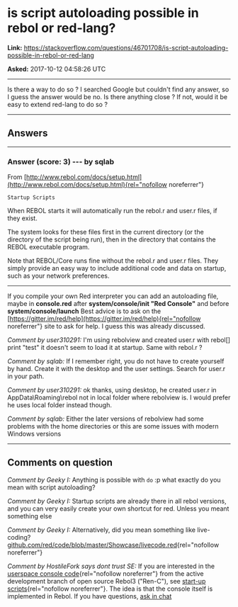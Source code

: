 # is script autoloading possible in rebol or red-lang?

**Link:**
<https://stackoverflow.com/questions/46701708/is-script-autoloading-possible-in-rebol-or-red-lang>

**Asked:** 2017-10-12 04:58:26 UTC

------------------------------------------------------------------------

Is there a way to do so ? I searched Google but couldn\'t find any
answer, so I guess the answer would be no. Is there anything close ? If
not, would it be easy to extend red-lang to do so ?

------------------------------------------------------------------------

## Answers

------------------------------------------------------------------------

### Answer (score: 3) --- by sqlab

From
[http://www.rebol.com/docs/setup.html](http://www.rebol.com/docs/setup.html){rel="nofollow noreferrer"}

    Startup Scripts

When REBOL starts it will automatically run the rebol.r and user.r
files, if they exist.

The system looks for these files first in the current directory (or the
directory of the script being run), then in the directory that contains
the REBOL executable program.

Note that REBOL/Core runs fine without the rebol.r and user.r files.
They simply provide an easy way to include additional code and data on
startup, such as your network preferences.

------------------------------------------------------------------------

If you compile your own Red interpreter you can add an autoloading file,
maybe in **console.red** after **system/console/init \"Red Console\"**
and before **system/console/launch** Best advice is to ask on the
[https://gitter.im/red/help](https://gitter.im/red/help){rel="nofollow noreferrer"}
site to ask for help. I guess this was already discussed.

*Comment by user310291:* I\'m using rebolview and created user.r with
rebol\[\] print \"test\" it doesn\'t seem to load it at startup. Same
with rebol.r ?

*Comment by sqlab:* If I remember right, you do not have to create
yourself by hand. Create it with the desktop and the user settings.
Search for user.r in your path.

*Comment by user310291:* ok thanks, using desktop, he created user.r in
AppData\\Roaming\\rebol not in local folder where rebolview is. I would
prefer he uses local folder instead though.

*Comment by sqlab:* Either the later versions of rebolview had some
problems with the home directories or this are some issues with modern
Windows versions

------------------------------------------------------------------------

## Comments on question

*Comment by Geeky I:* Anything is possible with `do` :p what exactly do
you mean with script autoloading?

*Comment by Geeky I:* Startup scripts are already there in all rebol
versions, and you can very easily create your own shortcut for red.
Unless you meant something else

*Comment by Geeky I:* Alternatively, did you mean something like
live-coding?
[github.com/red/code/blob/master/Showcase/livecode.red](https://github.com/red/code/blob/master/Showcase/livecode.red){rel="nofollow noreferrer"}

*Comment by HostileFork says dont trust SE:* If you are interested in
the [userspace console
code](https://github.com/metaeducation/ren-c/blob/e6cab210d6355f50b36fe6e15acc1f5859a95c30/src/os/host-console.r#L256){rel="nofollow noreferrer"}
from the active development branch of open source Rebol3 (\"Ren-C\"),
see [start-up
scripts](https://github.com/r3n/reboldocs/wiki/User-and-Console#start-up-scripts){rel="nofollow noreferrer"}.
The idea is that the console itself is implemented in Rebol. If you have
questions, [ask in chat](https://chat.stackoverflow.com/rooms/291/rebol)
